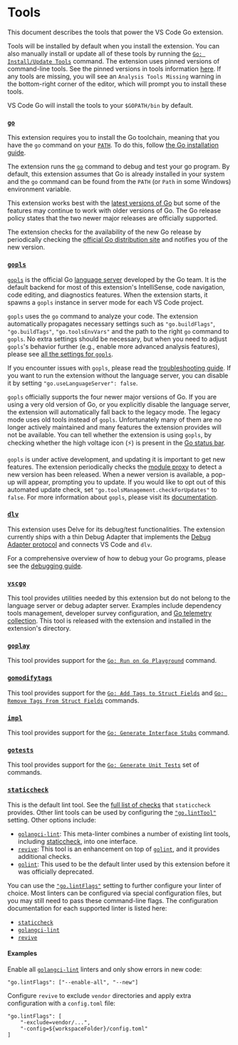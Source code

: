 # Tools

This document describes the tools that power the VS Code Go extension.

Tools will be installed by default when you install the extension. You can also manually install or update all of these tools by running the [`Go: Install/Update Tools`](commands.md#go-installupdate-tools) command. The extension uses pinned versions of command-line tools. See the pinned versions in tools information [here](https://github.com/golang/vscode-go/blob/master/src/goToolsInformation.ts). If any tools are missing, you will see an `Analysis Tools Missing` warning in the bottom-right corner of the editor, which will prompt you to install these tools.

VS Code Go will install the tools to your `$GOPATH/bin` by default. 

### [`go`]
This extension requires you to install the Go toolchain, meaning that you have the `go` command on your [`PATH`](https://en.wikipedia.org/wiki/PATH_(variable)). To do this, follow [the Go installation guide](https://golang.org/doc/install).

The extension runs the [`go`] command to debug and test your go program. By default, this extension assumes that Go is already installed in your system and the `go` command can be found from the `PATH` (or `Path` in some Windows) environment variable.

This extension works best with the [latest versions of Go](https://golang.org/doc/devel/release.html#policy) but  some of the features may continue to work with older versions of Go. The Go release policy states that the two newer major releases are officially supported.

The extension checks for the availability of the new Go release by periodically checking the [official Go distribution site](https://golang.org/dl) and notifies you of the new version. 

### [`gopls`]
[`gopls`] is the official Go [language server](https://langserver.org/) developed by the Go team. It is the default backend for most of this extension's IntelliSense, code navigation, code editing, and diagnostics features. When the extension starts, it spawns a `gopls` instance in server mode for each VS Code project.

`gopls` uses the `go` command to analyze your code. The extension automatically propagates necessary settings such as  `"go.buildFlags"`, `"go.buildTags"`, `"go.toolsEnvVars"` and the path to the right `go` command to `gopls`. No extra settings should be necessary, but when you need to adjust `gopls`'s behavior further (e.g., enable more advanced analysis features), please see [all the settings for `gopls`](settings.md#settings-for-gopls).

If you encounter issues with `gopls`, please read the [troubleshooting guide](troubleshooting.md#collect-gopls-information). If you want to run the extension without the language server, you can disable it by setting `"go.useLanguageServer": false`.

`gopls` officially supports the four newer major versions of Go. If you are using a very old version of Go, or you explicitly disable the language server, the extension will automatically fall back to the legacy mode. The legacy mode uses old tools instead of `gopls`. Unfortunately many of them are no longer actively maintained and many features the extension provides will not be available.
You can tell whether the extension is using `gopls`, by checking whether the high voltage icon (⚡) is present in the [Go status bar](./ui.md).

`gopls` is under active development, and updating it is important to get new features. The extension periodically checks the [module proxy](https://golang.org/cmd/go/#hdr-Module_proxy_protocol) to detect a new version has been released. When a newer version is available, a pop-up will appear, prompting you to update. If you would like to opt out of this automated update check, set `"go.toolsManagement.checkForUpdates"` to `false`.
For more information about `gopls`, please visit its [documentation](https://golang.org/s/gopls).

<!-- TODO: link to gopls troubleshooting guide -->

### [`dlv`](https://github.com/go-delve/delve)
This extension uses Delve for its debug/test functionalities. The extension currently ships with a thin Debug Adapter that implements the [Debug Adapter protocol](https://microsoft.github.io/debug-adapter-protocol/) and connects VS Code and `dlv`.

For a comprehensive overview of how to debug your Go programs, please see the [debugging guide](./debugging.md).

### [`vscgo`](https://pkg.go.dev/github.com/golang/vscode-go/cmd/vscgo)

This tool provides utilities needed by this extension but do not belong to the language server
or debug adapter server. Examples include dependency tools management, developer survey
configuration, and [Go telemetry collection](https://github.com/golang/vscode-go/issues/3121).
This tool is released with the extension and installed in the extension's directory.

### [`goplay`](https://pkg.go.dev/github.com/haya14busa/goplay?tab=overview)

This tool provides support for the [`Go: Run on Go Playground`](features.md#go-playground) command.

### [`gomodifytags`](https://pkg.go.dev/github.com/fatih/gomodifytags?tab=overview)

This tool provides support for the [`Go: Add Tags to Struct Fields`](features.md#add-or-remove-struct-tags) and [`Go: Remove Tags From Struct Fields`](features.md#add-or-remove-struct-tags) commands.

### [`impl`](https://github.com/josharian/impl)

This tool provides support for the [`Go: Generate Interface Stubs`](features.md#generate-interface-implementation) command.

### [`gotests`](https://github.com/cweill/gotests/)

This tool provides support for the [`Go: Generate Unit Tests`](features.md#generate-unit-tests) set of commands.

### [`staticcheck`]

This is the default lint tool. See the [full list of checks](https://staticcheck.io/docs/checks) that `staticcheck` provides. Other lint tools can be used by configuring the [`"go.lintTool"`](settings.md#go.lintTool) setting.
Other options include:

  * [`golangci-lint`]: This meta-linter combines a number of existing lint tools, including [staticcheck](#staticcheck), into one interface.
  * [`revive`]: This tool is an enhancement on top of [`golint`], and it provides additional checks.
  * [`golint`]: This used to be the default linter used by this extension before it was officially deprecated.

You can use the [`"go.lintFlags"`](settings.md#go.lintFlags) setting to further configure your linter of choice. Most linters can be configured via special configuration files, but you may still need to pass these command-line flags. The configuration documentation for each supported linter is listed here:

* [`staticcheck`](https://staticcheck.io/docs/#configuration)
* [`golangci-lint`](https://golangci-lint.run/usage/configuration/)
* [`revive`](https://github.com/mgechev/revive#command-line-flags)

#### Examples

Enable all [`golangci-lint`] linters and only show errors in new code:

```json5
"go.lintFlags": ["--enable-all", "--new"]
```

Configure `revive` to exclude `vendor` directories and apply extra configuration with a `config.toml` file:

```json5
"go.lintFlags": [
    "-exclude=vendor/...",
    "-config=${workspaceFolder}/config.toml"
]
```

[`goimports`]: https://pkg.go.dev/golang.org/x/tools/cmd/goimports?tab=doc
[`gofmt`]: https://golang.org/cmd/gofmt/
[`golint`]: https://pkg.go.dev/golang.org/x/lint/golint?tab=overview
[`staticcheck`]: https://pkg.go.dev/honnef.co/go/tools/staticcheck?tab=overview
[`golangci-lint`]: https://golangci-lint.run/
[`revive`]: https://pkg.go.dev/github.com/mgechev/revive?tab=overview
[`gopls`]: https://golang.org/s/gopls
[`go`]: https://golang.org/cmd/go


